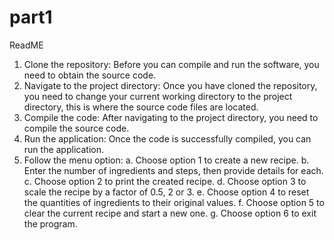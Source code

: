 # part1
ReadME
1. Clone the repository:
Before you can compile and run the software, you need to obtain the source code.
2. Navigate to the project directory:
Once you have cloned the repository, you need to change your current working
directory to the project directory, this is where the source code files are located.
3. Compile the code:
After navigating to the project directory, you need to compile the source code.
4. Run the application:
Once the code is successfully compiled, you can run the application.
5. Follow the menu option:
a. Choose option 1 to create a new recipe.
b. Enter the number of ingredients and steps, then provide details for each.
c. Choose option 2 to print the created recipe.
d. Choose option 3 to scale the recipe by a factor of 0.5, 2 or 3.
e. Choose option 4 to reset the quantities of ingredients to their original 
values.
f. Choose option 5 to clear the current recipe and start a new one.
g. Choose option 6 to exit the program.
